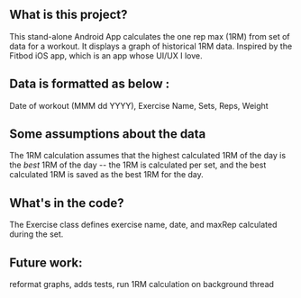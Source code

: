 What is this project?
---------------------------------------------------------------------------

This stand-alone Android App calculates the one rep max (1RM) from set of data for a workout.
It displays a graph of historical 1RM data.
Inspired by the Fitbod iOS app, which is an app whose UI/UX I love.

Data is formatted as below :
---------------------------------------------------------------------------
Date of workout (MMM dd YYYY), Exercise Name, Sets, Reps, Weight

Some assumptions about the data
---------------------------------------------------------------------------
The 1RM calculation assumes that the highest calculated 1RM of the day is the *best* 1RM of the day -- the 1RM is calculated per set, and the best calculated 1RM is saved as the best 1RM for the day.

What's in the code?
---------------------------------------------------------------------------
The Exercise class defines exercise name, date, and maxRep calculated during the set.

Future work:
---------------------------------------------------------------------------
reformat graphs, adds tests, run 1RM calculation on background thread


